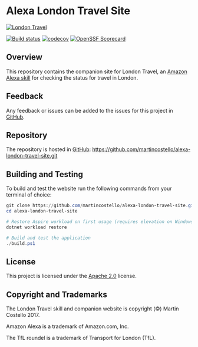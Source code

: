 # Alexa London Travel Site

[![London Travel](https://cdn.martincostello.com/london-travel-108x108.png "London Travel")](https://www.amazon.co.uk/dp/B01NB0T86R)

[![Build status](https://github.com/martincostello/alexa-london-travel-site/workflows/build/badge.svg?branch=main&event=push)](https://github.com/martincostello/alexa-london-travel-site/actions?query=workflow%3Abuild+branch%3Amain+event%3Apush)
[![codecov](https://codecov.io/gh/martincostello/alexa-london-travel-site/branch/main/graph/badge.svg)](https://codecov.io/gh/martincostello/alexa-london-travel-site)
[![OpenSSF Scorecard](https://api.securityscorecards.dev/projects/github.com/martincostello/alexa-london-travel-site/badge)](https://securityscorecards.dev/viewer/?uri=github.com/martincostello/alexa-london-travel-site)

## Overview

This repository contains the companion site for London Travel, an [Amazon Alexa skill](https://www.amazon.co.uk/dp/B01NB0T86R) for checking the status for travel in London.

## Feedback

Any feedback or issues can be added to the issues for this project in [GitHub](https://github.com/martincostello/alexa-london-travel-site/issues).

## Repository

The repository is hosted in [GitHub](https://github.com/martincostello/alexa-london-travel-site): https://github.com/martincostello/alexa-london-travel-site.git

## Building and Testing

To build and test the website run the following commands from your terminal of choice:

```powershell
git clone https://github.com/martincostello/alexa-london-travel-site.git
cd alexa-london-travel-site

# Restore Aspire workload on first usage (requires elevation on Windows if not installed)
dotnet workload restore

# Build and test the application
./build.ps1
```

## License

This project is licensed under the [Apache 2.0](https://www.apache.org/licenses/LICENSE-2.0.txt) license.

## Copyright and Trademarks

The London Travel skill and companion website is copyright (&copy;) Martin Costello 2017.

Amazon Alexa is a trademark of Amazon.com, Inc.

The TfL roundel is a trademark of Transport for London (TfL).
